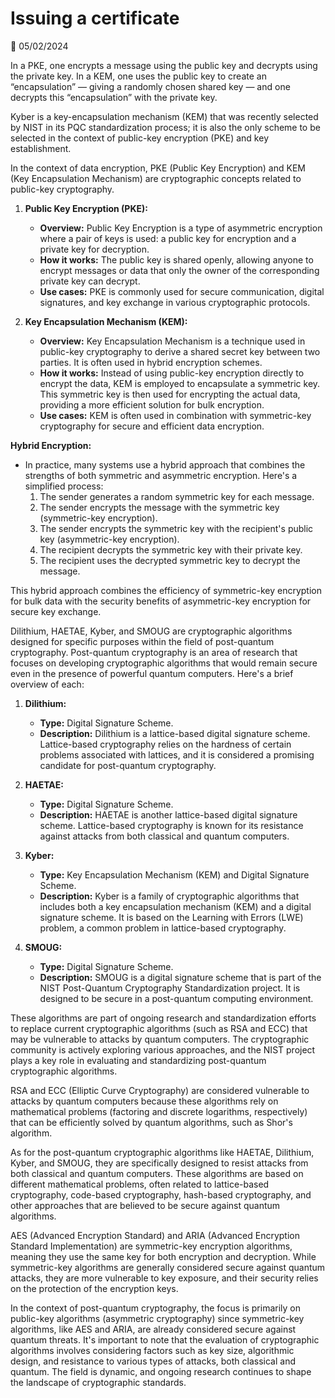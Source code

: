 # Issuing a certificate

📅 05/02/2024

In a PKE, one encrypts a message using the public key and decrypts using the private key. In a KEM, one uses the public key to create an “encapsulation” — giving a randomly chosen shared key — and one decrypts this “encapsulation” with the private key.

Kyber is a key-encapsulation mechanism (KEM) that was recently selected by NIST in its PQC standardization process; it is also the only scheme to be selected in the context of public-key encryption (PKE) and key establishment.

In the context of data encryption, PKE (Public Key Encryption) and KEM (Key Encapsulation Mechanism) are cryptographic concepts related to public-key cryptography.


1. **Public Key Encryption (PKE):**
   - **Overview:** Public Key Encryption is a type of asymmetric encryption where a pair of keys is used: a public key for encryption and a private key for decryption.
   - **How it works:** The public key is shared openly, allowing anyone to encrypt messages or data that only the owner of the corresponding private key can decrypt.
   - **Use cases:** PKE is commonly used for secure communication, digital signatures, and key exchange in various cryptographic protocols.

2. **Key Encapsulation Mechanism (KEM):**
   - **Overview:** Key Encapsulation Mechanism is a technique used in public-key cryptography to derive a shared secret key between two parties. It is often used in hybrid encryption schemes.
   - **How it works:** Instead of using public-key encryption directly to encrypt the data, KEM is employed to encapsulate a symmetric key. This symmetric key is then used for encrypting the actual data, providing a more efficient solution for bulk encryption.
   - **Use cases:** KEM is often used in combination with symmetric-key cryptography for secure and efficient data encryption.

**Hybrid Encryption:**
   - In practice, many systems use a hybrid approach that combines the strengths of both symmetric and asymmetric encryption. Here's a simplified process:
     1. The sender generates a random symmetric key for each message.
     2. The sender encrypts the message with the symmetric key (symmetric-key encryption).
     3. The sender encrypts the symmetric key with the recipient's public key (asymmetric-key encryption).
     4. The recipient decrypts the symmetric key with their private key.
     5. The recipient uses the decrypted symmetric key to decrypt the message.

This hybrid approach combines the efficiency of symmetric-key encryption for bulk data with the security benefits of asymmetric-key encryption for secure key exchange.


Dilithium, HAETAE, Kyber, and SMOUG are cryptographic algorithms designed for specific purposes within the field of post-quantum cryptography. Post-quantum cryptography is an area of research that focuses on developing cryptographic algorithms that would remain secure even in the presence of powerful quantum computers. Here's a brief overview of each:

1. **Dilithium:**
   - **Type:** Digital Signature Scheme.
   - **Description:** Dilithium is a lattice-based digital signature scheme. Lattice-based cryptography relies on the hardness of certain problems associated with lattices, and it is considered a promising candidate for post-quantum cryptography.

2. **HAETAE:**
   - **Type:** Digital Signature Scheme.
   - **Description:** HAETAE is another lattice-based digital signature scheme. Lattice-based cryptography is known for its resistance against attacks from both classical and quantum computers.

3. **Kyber:**
   - **Type:** Key Encapsulation Mechanism (KEM) and Digital Signature Scheme.
   - **Description:** Kyber is a family of cryptographic algorithms that includes both a key encapsulation mechanism (KEM) and a digital signature scheme. It is based on the Learning with Errors (LWE) problem, a common problem in lattice-based cryptography.

4. **SMOUG:**
   - **Type:** Digital Signature Scheme.
   - **Description:** SMOUG is a digital signature scheme that is part of the NIST Post-Quantum Cryptography Standardization project. It is designed to be secure in a post-quantum computing environment.

These algorithms are part of ongoing research and standardization efforts to replace current cryptographic algorithms (such as RSA and ECC) that may be vulnerable to attacks by quantum computers. The cryptographic community is actively exploring various approaches, and the NIST project plays a key role in evaluating and standardizing post-quantum cryptographic algorithms.


RSA and ECC (Elliptic Curve Cryptography) are considered vulnerable to attacks by quantum computers because these algorithms rely on mathematical problems (factoring and discrete logarithms, respectively) that can be efficiently solved by quantum algorithms, such as Shor's algorithm.

As for the post-quantum cryptographic algorithms like HAETAE, Dilithium, Kyber, and SMOUG, they are specifically designed to resist attacks from both classical and quantum computers. These algorithms are based on different mathematical problems, often related to lattice-based cryptography, code-based cryptography, hash-based cryptography, and other approaches that are believed to be secure against quantum algorithms.

AES (Advanced Encryption Standard) and ARIA (Advanced Encryption Standard Implementation) are symmetric-key encryption algorithms, meaning they use the same key for both encryption and decryption. While symmetric-key algorithms are generally considered secure against quantum attacks, they are more vulnerable to key exposure, and their security relies on the protection of the encryption keys.

In the context of post-quantum cryptography, the focus is primarily on public-key algorithms (asymmetric cryptography) since symmetric-key algorithms, like AES and ARIA, are already considered secure against quantum threats. It's important to note that the evaluation of cryptographic algorithms involves considering factors such as key size, algorithmic design, and resistance to various types of attacks, both classical and quantum. The field is dynamic, and ongoing research continues to shape the landscape of cryptographic standards.